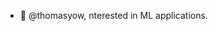 - 👋 @thomasyow, nterested in ML applications.

<!---
thomasyow/thomasyow is a ✨ special ✨ repository because its `README.md` (this file) appears on your GitHub profile.
You can click the Preview link to take a look at your changes.
--->
